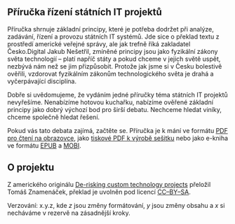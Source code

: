## Příručka řízení státních IT projektů

Příručka shrnuje základní principy, které je potřeba dodržet při analýze, zadávání, řízení a provozu státních IT systémů. Jde sice o překlad textu z prostředí americké veřejné správy, ale jak trefně říká zakladatel Česko.Digital Jakub Nešetřil, zmíněné principy jsou jako fyzikální zákony světa technologií – platí napříč státy a pokud chceme v jejich světě uspět, nezbývá nám než se jim přizpůsobit. Protože jak jsme si v Česku bolestivě ověřili, vzdorovat fyzikálním zákonům technologického světa je drahá a vyčerpávající disciplína.

Dobře si uvědomujeme, že vydáním jedné příručky téma státních IT projektů nevyřešíme. Nenabízíme hotovou kuchařku, nabízíme ověřené základní principy jako dobrý výchozí bod pro širší debatu. Nechceme hledat viníky, chceme společně hledat řešení.

Pokud vás tato debata zajímá, začtěte se. Příručka je k mání ve formátu [PDF pro čtení na obrazovce][screen], jako [tiskové PDF k výrobě sešitku][print] nebo jako e-kniha ve formátu [EPUB] a [MOBI].

[screen]: https://github.com/cesko-digital/derisking-handbook/releases/latest/download/handbook.pdf
[print]: https://github.com/cesko-digital/derisking-handbook/releases/latest/download/booklet.pdf
[EPUB]: https://github.com/cesko-digital/derisking-handbook/releases/latest/download/handbook.epub
[MOBI]: https://github.com/cesko-digital/derisking-handbook/releases/latest/download/handbook.mobi

## O projektu
 
Z amerického originálu [De-risking custom technology projects](https://github.com/18F/technology-budgeting/blob/master/handbook.md) přeložil Tomáš Znamenáček, překlad je uvolněn pod licencí [CC–BY–SA](https://cs.wikipedia.org/wiki/CC-BY-SA).

Verzování: x.y.z, kde _z_ jsou změny formátování, _y_ jsou změny obsahu a _x_ si necháváme v rezervě na zásadnější kroky.
